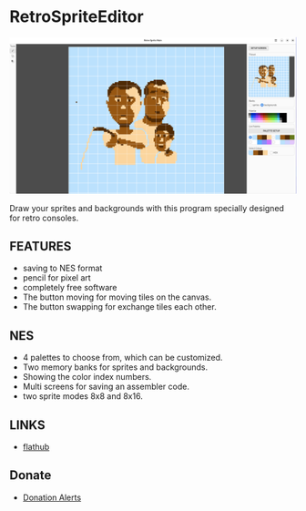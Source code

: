 # RetroSpriteEditor

![screenshot](screenshots/0.png)

Draw your sprites and backgrounds with this program specially designed for retro consoles.

## FEATURES
* saving to NES format
* pencil for pixel art
* completely free software
* The button moving for moving tiles on the canvas.
* The button swapping for exchange tiles each other.

## NES
* 4 palettes to choose from, which can be customized.
* Two memory banks for sprites and backgrounds.
* Showing the color index numbers.
* Multi screens for saving an assembler code.
* two sprite modes 8x8 and 8x16.

## LINKS
* [flathub](https://flathub.org/apps/io.github.xverizex.RetroSpriteEditor)

## Donate
* [Donation Alerts](https://www.donationalerts.com/r/xverizex)

